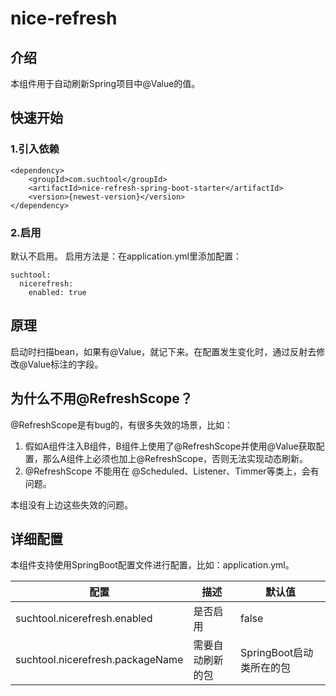 # nice-refresh
## 介绍
本组件用于自动刷新Spring项目中@Value的值。

## 快速开始
### 1.引入依赖

```
<dependency>
    <groupId>com.suchtool</groupId>
    <artifactId>nice-refresh-spring-boot-starter</artifactId>
    <version>{newest-version}</version>
</dependency>

```

### 2.启用
默认不启用。
启用方法是：在application.yml里添加配置：
```
suchtool:
  nicerefresh:
    enabled: true
```

## 原理

启动时扫描bean，如果有@Value，就记下来。在配置发生变化时，通过反射去修改@Value标注的字段。

## 为什么不用@RefreshScope？
@RefreshScope是有bug的，有很多失效的场景，比如：
1. 假如A组件注入B组件，B组件上使用了@RefreshScope并使用@Value获取配置，那么A组件上必须也加上@RefreshScope，否则无法实现动态刷新。
2. @RefreshScope 不能用在 @Scheduled、Listener、Timmer等类上，会有问题。

本组没有上边这些失效的问题。

## 详细配置

本组件支持使用SpringBoot配置文件进行配置，比如：application.yml。

| 配置                               | 描述       | 默认值               |
|----------------------------------|----------|-------------------|
| suchtool.nicerefresh.enabled     | 是否启用     | false             |
| suchtool.nicerefresh.packageName | 需要自动刷新的包 | SpringBoot启动类所在的包 |





